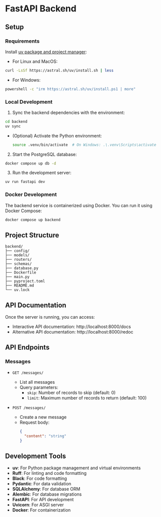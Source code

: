 # FastAPI Backend

## Setup

### Requirements

Install [uv package and project manager](https://docs.astral.sh/uv/):

- For Linux and MacOS:
```bash
curl -LsSf https://astral.sh/uv/install.sh | less
```
- For Windows:
```bash
powershell -c "irm https://astral.sh/uv/install.ps1 | more"
```


### Local Development

1. Sync the backend dependencies with the environment:
```bash
cd backend
uv sync
```
- (Optional) Activate the Python environment: 
  ```bash
  source .venv/bin/activate  # On Windows: .\.venv\Scripts\activate
  ```

2. Start the PostgreSQL database:
```bash
docker compose up db -d
```

3. Run the development server:
```bash
uv run fastapi dev
```

### Docker Development

The backend service is containerized using Docker. You can run it using Docker Compose:

```bash
docker compose up backend
```

## Project Structure

```
backend/
├── config/
├── models/
├── routers/
├── schemas/
├── database.py
├── Dockerfile
├── main.py
├── pyproject.toml
├── README.md
└── uv.lock
```

## API Documentation

Once the server is running, you can access:
- Interactive API documentation: http://localhost:8000/docs
- Alternative API documentation: http://localhost:8000/redoc

## API Endpoints

### Messages

- `GET /messages/`
  - List all messages
  - Query parameters:
    - `skip`: Number of records to skip (default: 0)
    - `limit`: Maximum number of records to return (default: 100)

- `POST /messages/`
  - Create a new message
  - Request body:
    ```json
    {
      "content": "string"
    }
    ```

## Development Tools

- **uv**: For Python package management and virtual environments
- **Ruff**: For linting and code formatting
- **Black**: For code formatting
- **Pydantic**: For data validation
- **SQLAlchemy**: For database ORM
- **Alembic**: For database migrations
- **FastAPI**: For API development
- **Uvicorn**: For ASGI server
- **Docker**: For containerization

